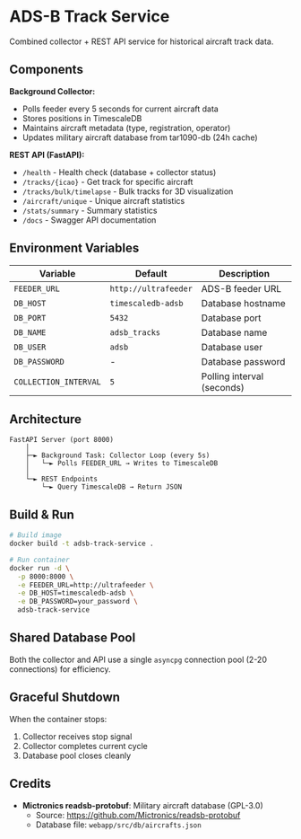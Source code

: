 # ADS-B Track Service

Combined collector + REST API service for historical aircraft track data.

## Components

**Background Collector:**
- Polls feeder every 5 seconds for current aircraft data
- Stores positions in TimescaleDB
- Maintains aircraft metadata (type, registration, operator)
- Updates military aircraft database from tar1090-db (24h cache)

**REST API (FastAPI):**
- `/health` - Health check (database + collector status)
- `/tracks/{icao}` - Get track for specific aircraft
- `/tracks/bulk/timelapse` - Bulk tracks for 3D visualization
- `/aircraft/unique` - Unique aircraft statistics
- `/stats/summary` - Summary statistics
- `/docs` - Swagger API documentation

## Environment Variables

| Variable | Default | Description |
|----------|---------|-------------|
| `FEEDER_URL` | `http://ultrafeeder` | ADS-B feeder URL |
| `DB_HOST` | `timescaledb-adsb` | Database hostname |
| `DB_PORT` | `5432` | Database port |
| `DB_NAME` | `adsb_tracks` | Database name |
| `DB_USER` | `adsb` | Database user |
| `DB_PASSWORD` | - | Database password |
| `COLLECTION_INTERVAL` | `5` | Polling interval (seconds) |

## Architecture

```
FastAPI Server (port 8000)
    │
    ├─► Background Task: Collector Loop (every 5s)
    │   └─► Polls FEEDER_URL → Writes to TimescaleDB
    │
    └─► REST Endpoints
        └─► Query TimescaleDB → Return JSON
```

## Build & Run

```bash
# Build image
docker build -t adsb-track-service .

# Run container
docker run -d \
  -p 8000:8000 \
  -e FEEDER_URL=http://ultrafeeder \
  -e DB_HOST=timescaledb-adsb \
  -e DB_PASSWORD=your_password \
  adsb-track-service
```

## Shared Database Pool

Both the collector and API use a single `asyncpg` connection pool (2-20 connections) for efficiency.

## Graceful Shutdown

When the container stops:
1. Collector receives stop signal
2. Collector completes current cycle
3. Database pool closes cleanly

## Credits

- **Mictronics readsb-protobuf**: Military aircraft database (GPL-3.0)
  - Source: https://github.com/Mictronics/readsb-protobuf
  - Database file: `webapp/src/db/aircrafts.json`
